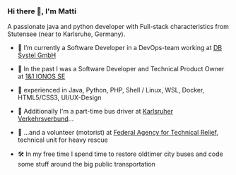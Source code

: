 ### Hi there 👋, I'm Matti

A passionate java and python developer with Full-stack characteristics from Stutensee (near to Karlsruhe, Germany).


- 🏢 I’m currently a Software Developer in a DevOps-team working at [DB Systel GmbH](https://www.dbsystel.de/)

- 📜 In the past I was a Software Developer and Technical Product Owner at [1&1 IONOS SE](https://www.ionos.de/)

- 🎯 experienced in Java, Python, PHP, Shell / Linux, WSL, Docker, HTML5/CSS3, UI/UX-Design

- 🚌 Additionally I'm a part-time bus driver at [Karlsruher Verkehrsverbund](https://www.kvv.de/)...

- 🚒 ...and a volunteer (motorist) at [Federal Agency for Technical Relief](https://www.thw.de/), technical unit for heavy rescue

- 🛠️ In my free time I spend time to restore oldtimer city buses and code some stuff around the big public transportation
